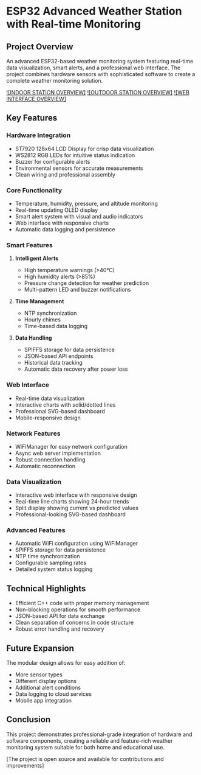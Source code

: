 # ESP32 Advanced Weather Station with Real-time Monitoring

## Project Overview
An advanced ESP32-based weather monitoring system featuring real-time data visualization, smart alerts, and a professional web interface. The project combines hardware sensors with sophisticated software to create a complete weather monitoring solution.

[![INDOOR STATION OVERVIEW]](https://youtu.be/FWNLf3Usslo)
[![OUTDOOR STATION OVERVIEW]](https://youtu.be/wlFzJBN7o1E)
[![WEB INTERFACE OVERVIEW]](https://youtu.be/QYNjywD-fMI)

## Key Features
### Hardware Integration
- ST7920 128x64 LCD Display for crisp data visualization 
- WS2812 RGB LEDs for intuitive status indication
- Buzzer for configurable alerts
- Environmental sensors for accurate measurements
- Clean wiring and professional assembly

### Core Functionality
- Temperature, humidity, pressure, and altitude monitoring
- Real-time updating OLED display
- Smart alert system with visual and audio indicators
- Web interface with responsive charts
- Automatic data logging and persistence

### Smart Features
1. **Intelligent Alerts**
   - High temperature warnings (>40°C)
   - High humidity alerts (>85%)
   - Pressure change detection for weather prediction
   - Multi-pattern LED and buzzer notifications

2. **Time Management**
   - NTP synchronization
   - Hourly chimes
   - Time-based data logging

3. **Data Handling**
   - SPIFFS storage for data persistence
   - JSON-based API endpoints
   - Historical data tracking
   - Automatic data recovery after power loss

### Web Interface
- Real-time data visualization
- Interactive charts with solid/dotted lines
- Professional SVG-based dashboard
- Mobile-responsive design

### Network Features
- WiFiManager for easy network configuration
- Async web server implementation
- Robust connection handling
- Automatic reconnection

### Data Visualization
- Interactive web interface with responsive design
- Real-time line charts showing 24-hour trends
- Split display showing current vs predicted values
- Professional-looking SVG-based dashboard

### Advanced Features
- Automatic WiFi configuration using WiFiManager
- SPIFFS storage for data persistence
- NTP time synchronization
- Configurable sampling rates
- Detailed system status logging


## Technical Highlights
- Efficient C++ code with proper memory management
- Non-blocking operations for smooth performance
- JSON-based API for data exchange
- Clean separation of concerns in code structure
- Robust error handling and recovery

## Future Expansion
The modular design allows for easy addition of:
- More sensor types
- Different display options
- Additional alert conditions
- Data logging to cloud services
- Mobile app integration

## Conclusion
This project demonstrates professional-grade integration of hardware and software components, creating a reliable and feature-rich weather monitoring system suitable for both home and educational use.

[The project is open source and available for contributions and improvements]
